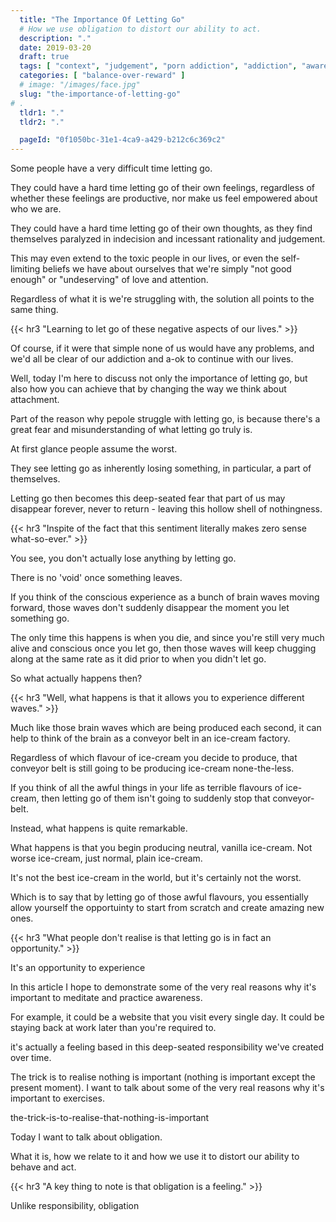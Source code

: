 ```yaml
---
  title: "The Importance Of Letting Go"
  # How we use obligation to distort our ability to act.
  description: "."
  date: 2019-03-20
  draft: true
  tags: [ "context", "judgement", "porn addiction", "addiction", "awareness", "awareness exercises", "perspective", "nofap", "neverfap", "neverfap deluxe" ]
  categories: [ "balance-over-reward" ]
  # image: "/images/face.jpg"
  slug: "the-importance-of-letting-go"
# . 
  tldr1: "."
  tldr2: "."

  pageId: "0f1050bc-31e1-4ca9-a429-b212c6c369c2"
---
```


Some people have a very difficult time letting go.

They could have a hard time letting go of their own feelings, regardless of whether these feelings are productive, nor make us feel empowered about who we are. 

They could have a hard time letting go of their own thoughts, as they find themselves paralyzed in indecision and incessant rationality and judgement.

This may even extend to the toxic people in our lives, or even the self-limiting beliefs we have about ourselves that we're simply "not good enough" or "undeserving" of love and attention.

Regardless of what it is we're struggling with, the solution all points to the same thing.


{{< hr3 "Learning to let go of these negative aspects of our lives." >}}


Of course, if it were that simple none of us would have any problems, and we'd all be clear of our addiction and a-ok to continue with our lives.

Well, today I'm here to discuss not only the importance of letting go, but also how you can achieve that by changing the way we think about attachment.

Part of the reason why pepole struggle with letting go, is because there's a great fear and misunderstanding of what letting go truly is.

At first glance people assume the worst.

They see letting go as inherently losing something, in particular, a part of themselves. 

Letting go then becomes this deep-seated fear that part of us may disappear forever, never to return - leaving this hollow shell of nothingness.


{{< hr3 "Inspite of the fact that this sentiment literally makes zero sense what-so-ever." >}}


You see, you don't actually lose anything by letting go.

There is no 'void' once something leaves. 

If you think of the conscious experience as a bunch of brain waves moving forward, those waves don't suddenly disappear the moment you let something go. 

The only time this happens is when you die, and since you're still very much alive and conscious once you let go, then those waves will keep chugging along at the same rate as it did prior to when you didn't let go.

So what actually happens then?


{{< hr3 "Well, what happens is that it allows you to experience different waves." >}}


Much like those brain waves which are being produced each second, it can help to think of the brain as a conveyor belt in an ice-cream factory. 

Regardless of which flavour of ice-cream you decide to produce, that conveyor belt is still going to be producing ice-cream none-the-less. 

If you think of all the awful things in your life as terrible flavours of ice-cream, then letting go of them isn't going to suddenly stop that conveyor-belt.

Instead, what happens is quite remarkable.

What happens is that you begin producing neutral, vanilla ice-cream. Not worse ice-cream, just normal, plain ice-cream. 

It's not the best ice-cream in the world, but it's certainly not the worst. 

Which is to say that by letting go of those awful flavours, you essentially allow yourself the opportuinty to start from scratch and create amazing new ones.


{{< hr3 "What people don't realise is that letting go is in fact an opportunity." >}}





It's an opportunity to experience 






In this article I hope to demonstrate some of the very real reasons why it's important to meditate and practice awareness.





For example, it could be a website that you visit every single day. It could be staying back at work later than you're required to. 


 it's actually a feeling based in this deep-seated responsibility we've created over time.


The trick is to realise nothing is important (nothing is important except the present moment). I want to talk about some of the very real reasons why it's important to  exercises.








the-trick-is-to-realise-that-nothing-is-important


Today I want to talk about obligation.

What it is, how we relate to it and how we use it to distort our ability to behave and act.

{{< hr3 "A key thing to note is that obligation is a feeling." >}}
 

Unlike responsibility, obligation 


